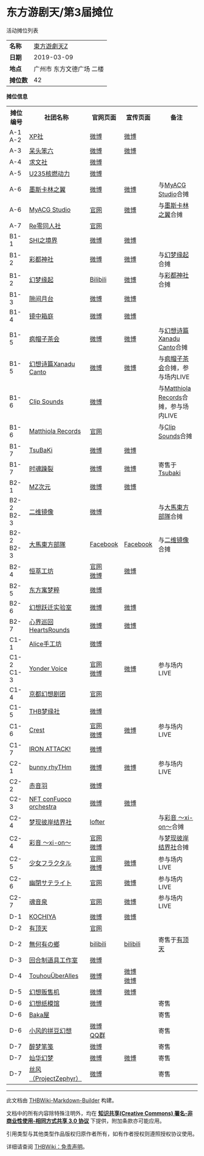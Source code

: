 # 东方游剧天/第3届摊位

<!-- source html: G:\repos\THBWiki-Markdown-Builder\THBWikiMarkdown\Temp\main\e\ef\ns0%3A%E4%B8%9C%E6%96%B9%E6%B8%B8%E5%89%A7%E5%A4%A9%2F%E7%AC%AC3%E5%B1%8A%E6%91%8A%E4%BD%8D.html -->

活动摊位列表

  
  

  


<table>

<tbody><tr>
<td><b>名称</b></td>
<td><a href="/%E4%B8%9C%E6%96%B9%E6%B8%B8%E5%89%A7%E5%A4%A9#3" title="东方游剧天">東方遊劇天Z</a>
</td></tr>
<tr>
<td><b>日期</b></td>
<td>2019-03-09
</td></tr>
<tr>
<td><b>地点</b></td>
<td>广州市 东方文德广场 二楼
</td></tr>
<tr>
<td><b>摊位数</b></td>
<td>42
</td></tr></tbody></table>


 **摊位信息**   

<table><tbody><tr><th>摊位编号</th><th>社团名称</th><th>官网页面</th><th>宣传页面</th><th>备注</th></tr><tr><td id="XP社">A-1<br>A-2</td><td><a href="./XP社.md" title="XP社">XP社</a></td><td><a rel="nofollow" class="external text" href="https://weibo.com/u/6012292186">微博</a></td><td><a rel="nofollow" class="external text" href="https://weibo.com/6012292186/HgLhZBEhU">微博</a></td><td></td></tr>
<tr><td id="呆头笨六漫画">A-3</td><td><a href="./呆头笨六漫画.md" title="呆头笨六漫画">呆头笨六</a></td><td><a rel="nofollow" class="external text" href="https://weibo.com/5834754601">微博</a></td><td><a rel="nofollow" class="external text" href="https://weibo.com/5834754601/HiX1GFL6L">微博</a></td><td></td></tr>
<tr><td id="求文社">A-4</td><td><a href="./求文社.md" title="求文社">求文社</a></td><td><a rel="nofollow" class="external text" href="https://weibo.com/dverong">微博</a></td><td></td><td></td></tr>
<tr><td id="U235核燃动力">A-5</td><td><a href="./U235核燃动力.md" title="U235核燃动力">U235核燃动力</a></td><td><a rel="nofollow" class="external text" href="https://weibo.com/235u">微博</a></td><td></td><td></td></tr>
<tr><td id="墨斯卡林之翼">A-6</td><td><a href="./墨斯卡林之翼.md" title="墨斯卡林之翼">墨斯卡林之翼</a></td><td><a rel="nofollow" class="external text" href="https://weibo.com/munchem1921">微博</a></td><td><a rel="nofollow" class="external text" href="https://weibo.com/2697566561/HjZdbsyri">微博</a></td><td>与<a href="./MyACG_Studio.md" title="MyACG Studio">MyACG Studio</a>合摊</td></tr>
<tr><td id="MyACG_Studio">A-6</td><td><a href="./MyACG_Studio.md" title="MyACG Studio">MyACG Studio</a></td><td><a rel="nofollow" class="external text" href="http://www.myacg.cc/">官网</a></td><td><a rel="nofollow" class="external text" href="https://weibo.com/1089195892/HgFkRsCeB">微博</a></td><td>与<a href="./墨斯卡林之翼.md" title="墨斯卡林之翼">墨斯卡林之翼</a>合摊</td></tr>
<tr><td id="Re零同人社">A-7</td><td><a href="./Re零同人社.md" title="Re零同人社">Re零同人社</a></td><td><a rel="nofollow" class="external text" href="http://tns.epicomic.com/">官网</a></td><td></td><td></td></tr>
<tr><td id="SHI之境界">B1-1</td><td><a href="./SHI之境界.md" title="SHI之境界">SHI之境界</a></td><td><a rel="nofollow" class="external text" href="https://weibo.com/u/5436176581/">微博</a></td><td><a rel="nofollow" class="external text" href="https://weibo.com/5436176581/HjZdUFD60">微博</a></td><td></td></tr>
<tr><td id="彩都神社">B1-2</td><td><a href="./彩都神社.md" title="彩都神社">彩都神社</a></td><td><a rel="nofollow" class="external text" href="https://weibo.com/u/5327351496">微博</a></td><td><a rel="nofollow" class="external text" href="https://weibo.com/5327351496/HaRJK73n7">微博</a></td><td>与<a href="./幻梦缘起.md" title="幻梦缘起">幻梦缘起</a>合摊</td></tr>
<tr><td id="幻梦缘起">B1-2</td><td><a href="./幻梦缘起.md" title="幻梦缘起">幻梦缘起</a></td><td><a rel="nofollow" class="external text" href="https://space.bilibili.com/86142430/#/">Bilibili</a></td><td><a rel="nofollow" class="external text" href="https://weibo.com/5971410018/Hk0FowxTa">微博</a></td><td>与<a href="./彩都神社.md" title="彩都神社">彩都神社</a>合摊</td></tr>
<tr><td id="隙间月台">B1-3</td><td><a href="./隙间月台.md" title="隙间月台">隙间月台</a></td><td><a rel="nofollow" class="external text" href="https://weibo.com/u/6764662231">微博</a></td><td><a rel="nofollow" class="external text" href="https://weibo.com/6354429919/Hk17qkf8Z">微博</a></td><td></td></tr>
<tr><td id="镜中箱庭">B1-4</td><td><a href="./镜中箱庭.md" title="镜中箱庭">镜中箱庭</a></td><td><a rel="nofollow" class="external text" href="https://weibo.com/u/6339306659">微博</a></td><td><a rel="nofollow" class="external text" href="https://weibo.com/6339306659/Hk0Wl29N1">微博</a></td><td></td></tr>
<tr><td id="疯帽子茶会">B1-5</td><td><a href="./疯帽子茶会.md" title="疯帽子茶会">疯帽子茶会</a></td><td><a rel="nofollow" class="external text" href="https://weibo.com/u/5429931302">微博</a></td><td><a rel="nofollow" class="external text" href="https://weibo.com/5429931302/HjDspfuMD">微博</a></td><td>与<a href="./幻想诗篇Xanadu_Canto.md" title="幻想诗篇Xanadu Canto">幻想诗篇Xanadu Canto</a>合摊</td></tr>
<tr><td id="幻想诗篇Xanadu_Canto">B1-5</td><td><a href="./幻想诗篇Xanadu_Canto.md" title="幻想诗篇Xanadu Canto">幻想诗篇Xanadu Canto</a></td><td><a rel="nofollow" class="external text" href="https://weibo.com/nucleararcher">微博</a></td><td><a rel="nofollow" class="external text" href="https://weibo.com/5294681340/HjDrQ3ubz">微博</a></td><td>与<a href="./疯帽子茶会.md" title="疯帽子茶会">疯帽子茶会</a>合摊，参与场内LIVE</td></tr>
<tr><td id="Clip_Sounds">B1-6</td><td><a href="./Clip_Sounds.md" title="Clip Sounds">Clip Sounds</a></td><td><a rel="nofollow" class="external text" href="https://weibo.com/u/6505436216">微博</a></td><td></td><td>与<a href="./Matthiola_Records.md" title="Matthiola Records">Matthiola Records</a>合摊，参与场内LIVE</td></tr>
<tr><td id="Matthiola_Records">B1-6</td><td><a href="./Matthiola_Records.md" title="Matthiola Records">Matthiola Records</a></td><td><a rel="nofollow" class="external text" href="http://matthiola-rec.net/">官网</a></td><td></td><td>与<a href="./Clip_Sounds.md" title="Clip Sounds">Clip Sounds</a>合摊</td></tr>
<tr><td id="TsuBaKi">B1-7</td><td><a href="./TsuBaKi.md" title="TsuBaKi">TsuBaKi</a></td><td><a rel="nofollow" class="external text" href="https://www.weibo.com/u/6016450219">微博</a></td><td><a rel="nofollow" class="external text" href="https://weibo.com/6016450219/HjVc3bVqh">微博</a></td><td></td></tr>
<tr><td id="时魂躁裂">B1-7</td><td><a href="./时魂躁裂.md" title="时魂躁裂">时魂躁裂</a></td><td><a rel="nofollow" class="external text" href="https://weibo.com/TaimusmasH">微博</a></td><td><a rel="nofollow" class="external text" href="https://weibo.com/6287799159/Hgv9sEI5c">微博</a></td><td>寄售于<a href="./夕月椿.md" title="夕月椿" unred="">Tsubaki</a></td></tr>
<tr><td id="MZ次元">B2-1</td><td><a href="./MZ次元.md" title="MZ次元">MZ次元</a></td><td><a rel="nofollow" class="external text" href="https://weibo.com/u/2570093571">微博</a></td><td><a rel="nofollow" class="external text" href="https://weibo.com/2570093571/HjGhUFP3o">微博</a></td><td></td></tr>
<tr><td id="二维镜像">B2-2<br> B2-3</td><td><a href="/%E4%BA%8C%E7%BB%B4%E9%95%9C%E5%83%8F" class="mw-redirect" title="二维镜像">二维镜像</a></td><td><a rel="nofollow" class="external text" href="http://weibo.com/niikyouzou">微博</a></td><td></td><td>与<a href="./大馬東方部隊.md" title="大馬東方部隊">大馬東方部隊</a>合摊</td></tr>
<tr><td id="大馬東方部隊">B2-2<br>B2-3</td><td><a href="./大馬東方部隊.md" title="大馬東方部隊">大馬東方部隊</a></td><td><a rel="nofollow" class="external text" href="https://www.facebook.com/MalaysianTouhouBrigade">Facebook</a></td><td><a rel="nofollow" class="external text" href="https://www.facebook.com/MalaysianTouhouBrigade/photos/a.1230888026943915/2356872731012100">Facebook</a></td><td>与<a href="/%E4%BA%8C%E7%BB%B4%E9%95%9C%E5%83%8F" class="mw-redirect" title="二维镜像">二维镜像</a>合摊</td></tr>
<tr><td id="恒萃工坊">B2-4</td><td><a href="/%E6%81%92%E8%90%83%E5%B7%A5%E5%9D%8A" class="mw-redirect" title="恒萃工坊">恒萃工坊</a></td><td><a rel="nofollow" class="external text" href="https://sites.google.com/site/youtien/Home">官网</a><br><a rel="nofollow" class="external text" href="https://weibo.com/u/1374223475">微博</a></td><td><a rel="nofollow" class="external text" href="https://weibo.com/1374223475/Hka6wobMQ">微博</a></td><td></td></tr>
<tr><td id="东方寓梦粹">B2-5</td><td><a href="./东方寓梦粹.md" title="东方寓梦粹">东方寓梦粹</a></td><td><a rel="nofollow" class="external text" href="https://weibo.com/u/6299443176">微博</a></td><td></td><td></td></tr>
<tr><td id="幻想跃迁实验室">B2-6</td><td><a href="./幻想跃迁实验室.md" title="幻想跃迁实验室">幻想跃迁实验室</a></td><td><a rel="nofollow" class="external text" href="https://weibo.com/LabLOF">微博</a></td><td><a rel="nofollow" class="external text" href="https://weibo.com/6349819065/HjRVzfddj">微博</a></td><td></td></tr>
<tr><td id="心界巡回HeartsRounds">B2-7</td><td><a href="./心界巡回HeartsRounds.md" title="心界巡回HeartsRounds">心界巡回HeartsRounds</a></td><td><a rel="nofollow" class="external text" href="https://weibo.com/u/6411746236">微博</a></td><td><a rel="nofollow" class="external text" href="https://weibo.com/6411746236/Hjes5tvUa">微博</a></td><td></td></tr>
<tr><td id="Alice手工坊">C1-1</td><td><a href="./Alice手工坊.md" title="Alice手工坊">Alice手工坊</a></td><td><a rel="nofollow" class="external text" href="https://www.weibo.com/u/6466575109">微博</a></td><td></td><td></td></tr>
<tr><td id="Yonder_Voice">C1-2<br>C1-3</td><td><a href="./Yonder_Voice.md" title="Yonder Voice">Yonder Voice</a></td><td><a rel="nofollow" class="external text" href="http://yondervoice.net">官网</a><br><a rel="nofollow" class="external text" href="https://weibo.com/u/3444540730">微博</a></td><td><a rel="nofollow" class="external text" href="https://weibo.com/3444540730/Hj4yjsyFU">微博</a></td><td>参与场内LIVE</td></tr>
<tr><td id="京都幻想剧团">C1-4</td><td><a href="./京都幻想剧团.md" title="京都幻想剧团">京都幻想剧团</a></td><td><a rel="nofollow" class="external text" href="http://kyotofantasytroupe.net/">官网</a></td><td></td><td></td></tr>
<tr><td id="THB梦缘社">C1-5</td><td><a href="./THB梦缘社.md" title="THB梦缘社">THB梦缘社</a></td><td><a rel="nofollow" class="external text" href="https://www.weibo.com/3197083635">微博</a></td><td></td><td></td></tr>
<tr><td id="Crest">C1-6</td><td><a href="./Crest.md" title="Crest">Crest</a></td><td><a rel="nofollow" class="external text" href="http://crest-music.net/">官网</a><br><a rel="nofollow" class="external text" href="https://weibo.com/jeetcrest">微博</a></td><td><a rel="nofollow" class="external text" href="https://weibo.com/6511348112/HjHdCyiEc">微博</a></td><td>参与场内LIVE</td></tr>
<tr><td id="IRON_ATTACK!">C1-7</td><td><a href="./IRON_ATTACK!.md" title="IRON ATTACK!">IRON ATTACK!</a></td><td><a rel="nofollow" class="external text" href="https://www.weibo.com/5718710468/H7fGB0lSV">微博</a></td><td></td><td></td></tr>
<tr><td id="bunny_rhyTHm">C2-1</td><td><a href="./bunny_rhyTHm.md" title="bunny rhyTHm">bunny rhyTHm</a></td><td><a rel="nofollow" class="external text" href="http://weibo.com/bunnyrhyTHm">微博</a></td><td><a rel="nofollow" class="external text" href="https://weibo.com/6027435934/HjXRhkdXN">微博</a></td><td>参与场内LIVE</td></tr>
<tr><td id="赤音羽">C2-2</td><td><a href="./赤音羽.md" title="赤音羽">赤音羽</a></td><td><a rel="nofollow" class="external text" href="https://weibo.com/hanachan0v0">微博</a></td><td></td><td></td></tr>
<tr><td id="NFT_conFuoco_orchestra">C2-3</td><td><a href="./NFT_conFuoco_orchestra.md" title="NFT conFuoco orchestra">NFT conFuoco orchestra</a></td><td><a rel="nofollow" class="external text" href="https://weibo.com/u/6619838228">微博</a></td><td><a rel="nofollow" class="external text" href="https://weibo.com/6619838228/HjYUJAuWo">微博</a></td><td></td></tr>
<tr><td id="梦现彼岸结界社">C2-4</td><td><a href="./梦现彼岸结界社.md" title="梦现彼岸结界社">梦现彼岸结界社</a></td><td><a rel="nofollow" class="external text" href="http://mxbajj.lofter.com/">lofter</a></td><td></td><td>与<a href="./彩音_～xi-on～.md" title="彩音 ～xi-on～">彩音 ～xi-on～</a>合摊</td></tr>
<tr><td id="彩音_～xi-on～">C2-4</td><td><a href="./彩音_～xi-on～.md" title="彩音 ～xi-on～">彩音 ～xi-on～</a></td><td><a rel="nofollow" class="external text" href="http://xion-music.com">官网</a><br><a rel="nofollow" class="external text" href="https://weibo.com/u/6148268376">微博</a></td><td></td><td>与<a href="./梦现彼岸结界社.md" title="梦现彼岸结界社">梦现彼岸结界社</a>合摊</td></tr>
<tr><td id="少女フラクタル">C2-5</td><td><a href="./少女フラクタル.md" title="少女フラクタル">少女フラクタル</a></td><td><a rel="nofollow" class="external text" href="http://shoujo-fractal.jp/">官网</a><br><a rel="nofollow" class="external text" href="https://weibo.com/yuuhei">微博</a></td><td><a rel="nofollow" class="external text" href="https://weibo.com/2890455654/Hk5qBkK3H">微博</a></td><td>参与场内LIVE</td></tr>
<tr><td id="幽闭星光">C2-6</td><td><a href="./幽闭星光.md" title="幽闭星光">幽閉サテライト</a></td><td><a rel="nofollow" class="external text" href="http://www.yuuhei-satellite.jp/">官网</a></td><td><a rel="nofollow" class="external text" href="https://weibo.com/2890455654/Hk5qBkK3H">微博</a></td><td>参与场内LIVE</td></tr>
<tr><td id="魂音泉">C2-7</td><td><a href="./魂音泉.md" title="魂音泉">魂音泉</a></td><td><a rel="nofollow" class="external text" href="http://tamaonsen.com/">官网</a></td><td><a rel="nofollow" class="external text" href="https://weibo.com/5972964912/Hj1FU06uv">微博</a></td><td>参与场内LIVE</td></tr>
<tr><td id="KOCHIYA">D-1</td><td><a href="./KOCHIYA.md" title="KOCHIYA">KOCHIYA</a></td><td><a rel="nofollow" class="external text" href="https://weibo.com/campione1994">微博</a></td><td><a rel="nofollow" class="external text" href="https://weibo.com/2649069467/Hjz2ADLSg">微博</a></td><td></td></tr>
<tr><td id="有顶天（同人社团）">D-2</td><td><a href="./有顶天（同人社团）.md" title="有顶天（同人社团）">有顶天</a></td><td><a rel="nofollow" class="external text" href="http://weibo.com/u/5787657262">官网</a></td><td></td><td></td></tr>
<tr><td id="無何有の鄉">D-2</td><td><a href="./無何有の鄉.md" title="無何有の鄉">無何有の鄉</a></td><td><a rel="nofollow" class="external text" href="http://space.bilibili.com/349489882">bilibili</a></td><td><a rel="nofollow" class="external text" href="https://t.bilibili.com/223720426933480947">bilibili</a></td><td>寄售于<a href="./有顶天.md" title="有顶天">有顶天</a></td></tr>
<tr><td id="回合制道具工作室">D-3</td><td><a href="/index.php?title=%E5%9B%9E%E5%90%88%E5%88%B6%E9%81%93%E5%85%B7%E5%B7%A5%E4%BD%9C%E5%AE%A4&amp;action=edit&amp;redlink=1" class="new" title="回合制道具工作室（页面不存在）">回合制道具工作室</a></td><td><a rel="nofollow" class="external text" href="https://weibo.com/soulcatdy">微博</a></td><td></td><td></td></tr>
<tr><td id="TouhouÜberAlles">D-4</td><td><a href="./TouhouUberAlles.md" title="TouhouUberAlles" unred="">TouhouÜberAlles</a></td><td><a rel="nofollow" class="external text" href="https://weibo.com/u/5318005338">微博</a></td><td><a rel="nofollow" class="external text" href="https://weibo.com/5318005338/HjVfHge27">微博</a><br><a rel="nofollow" class="external text" href="https://weibo.com/5318005338/HiblNEqyE">微博</a></td><td></td></tr>
<tr><td id="幻想贩售机">D-5</td><td><a href="/index.php?title=%E5%B9%BB%E6%83%B3%E8%B4%A9%E5%94%AE%E6%9C%BA&amp;action=edit&amp;redlink=1" class="new" title="幻想贩售机（页面不存在）">幻想贩售机</a></td><td><a rel="nofollow" class="external text" href="https://weibo.com/u/6772386074">微博</a></td><td><a rel="nofollow" class="external text" href="https://weibo.com/6772386074/HjyOuxaC1">微博</a></td><td></td></tr>
<tr><td id="幻想纸模馆">D-6</td><td><a href="./幻想纸模馆.md" title="幻想纸模馆">幻想纸模馆</a></td><td><a rel="nofollow" class="external text" href="https://weibo.com/u/2492806691">微博</a></td><td></td><td>寄售</td></tr>
<tr><td id="Baka屋">D-6</td><td><a href="/index.php?title=Baka%E5%B1%8B&amp;action=edit&amp;redlink=1" class="new" title="Baka屋（页面不存在）">Baka屋</a></td><td></td><td></td><td>寄售</td></tr>
<tr><td id="小风的拼豆幻想">D-6</td><td><a href="./小风的拼豆幻想.md" title="小风的拼豆幻想">小风的拼豆幻想</a></td><td><a rel="nofollow" class="external text" href="https://weibo.com/u/7122621635">微博</a><br><a rel="nofollow" class="external text" href="https://jq.qq.com/?_wv=1027&amp;k=K4Zr1cT8">QQ群</a></td><td></td><td>寄售</td></tr>
<tr><td id="醉梦笔笺">D-7</td><td><a href="./醉梦笔笺.md" title="醉梦笔笺">醉梦笔笺</a></td><td><a rel="nofollow" class="external text" href="https://weibo.com/u/6874150649">微博</a></td><td></td><td>寄售</td></tr>
<tr><td id="灿华幻梦">D-7</td><td><a href="./灿华幻梦.md" title="灿华幻梦">灿华幻梦</a></td><td><a rel="nofollow" class="external text" href="https://weibo.com/u/6778160330">微博</a></td><td><a rel="nofollow" class="external text" href="https://weibo.com/6778160330/HjH1yFN1y">微博</a></td><td>寄售</td></tr>
<tr><td id="丝风（ProjectZephyr）">D-7</td><td><a href="./丝风（ProjectZephyr）.md" title="丝风（ProjectZephyr）">丝风（ProjectZephyr）</a></td><td><a rel="nofollow" class="external text" href="https://weibo.com/windprincess">微博</a></td><td></td><td>寄售</td></tr></tbody></table>







---

此文档由 [THBWiki-Markdown-Builder](https://github.com/Delsin-Yu/THBWiki-Markdown-Builder) 构建。

文档中的所有内容除特殊注明外，均在 [**知识共享(Creative Commons) 署名-非商业性使用-相同方式共享 3.0 协议**](https://creativecommons.org/licenses/by-sa/3.0/deed.zh-hans) 下提供，附加条款亦可能应用。

引用类型与其他类型作品版权归原作者所有，如有作者授权则遵照授权协议使用。

详细请查阅 [THBWiki：免责声明](https://thbwiki.cc/THBWiki:%E5%85%8D%E8%B4%A3%E5%A3%B0%E6%98%8E)。

